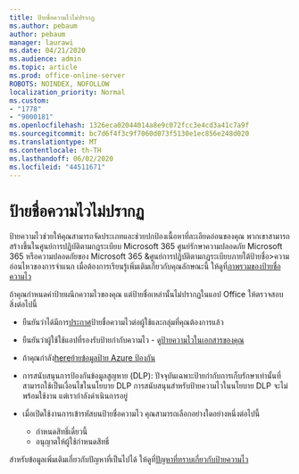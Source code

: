 ```yaml
---
title: ป้ายชื่อความไวไม่ปรากฏ
ms.author: pebaum
author: pebaum
manager: laurawi
ms.date: 04/21/2020
ms.audience: admin
ms.topic: article
ms.prod: office-online-server
ROBOTS: NOINDEX, NOFOLLOW
localization_priority: Normal
ms.custom:
- "1778"
- "9000181"
ms.openlocfilehash: 1326eca02044014a8e9c072fcc3e4cd3a41c7a9f
ms.sourcegitcommit: bc7d6f4f3c9f7060d073f5130e1ec856e248d020
ms.translationtype: MT
ms.contentlocale: th-TH
ms.lasthandoff: 06/02/2020
ms.locfileid: "44511671"
---
```

# <a name="sensitivity-labels-not-appearing"></a>ป้ายชื่อความไวไม่ปรากฏ

ป้ายความไวช่วยให้คุณสามารถจัดประเภทและช่วยปกป้องเนื้อหาที่ละเอียดอ่อนของคุณ พวกเขาสามารถสร้างขึ้นในศูนย์การปฏิบัติตามกฎระเบียบ Microsoft 365 ศูนย์รักษาความปลอดภัย Microsoft 365 หรือความปลอดภัยของ Microsoft 365 &ศูนย์การปฏิบัติตามกฎระเบียบภายใต้ป้ายชื่อ>ความอ่อนไหวของการจําแนก เมื่อต้องการเรียนรู้เพิ่มเติมเกี่ยวกับคุณลักษณะนี้ ให้ดูที่[ภาพรวมของป้ายชื่อความไว](https://docs.microsoft.com/microsoft-365/compliance/sensitivity-labels)

ถ้าคุณกําหนดค่าป้ายผนึกความไวของคุณ แต่ป้ายชื่อเหล่านั้นไม่ปรากฏในแอป Office ให้ตรวจสอบสิ่งต่อไปนี้

- ยืนยันว่าได้มีการ[ประกาศ](https://docs.microsoft.com/microsoft-365/compliance/sensitivity-labels#what-label-policies-can-do)ป้ายชื่อความไวต่อผู้ใช้และกลุ่มที่คุณต้องการแล้ว

- ยืนยันว่าผู้ใช้ใช้แอปที่รองรับป้ายกํากับความไว - ดู[ป้ายความไวในเอกสารของคุณ](https://support.office.com/article/apply-sensitivity-labels-to-your-documents-and-email-within-office-2f96e7cd-d5a4-403b-8bd7-4cc636bae0f9?#bkmk_whereavailable)

- ถ้าคุณกําลัง[here](https://docs.microsoft.com/azure/information-protection/configure-policy-migrate-labels#considerations-for-unified-labels)[ย้ายข้อมูลป้าย Azure ป้องกัน](https://docs.microsoft.com/azure/information-protection/configure-policy-migrate-labels)

- การสนับสนุนการป้องกันข้อมูลสูญหาย (DLP): ปัจจุบันเฉพาะป้ายกํากับการเก็บรักษาเท่านั้นที่สามารถใช้เป็นเงื่อนไขในนโยบาย DLP  การสนับสนุนสําหรับป้ายความไวในนโยบาย DLP จะไม่พร้อมใช้งาน แต่เรากําลังดําเนินการอยู่

- เมื่อเปิดใช้งานการเข้ารหัสบนป้ายชื่อความไว คุณสามารถเลือกอย่างใดอย่างหนึ่งต่อไปนี้
    - กําหนดสิทธิ์เดี๋ยวนี้
    - อนุญาตให้ผู้ใช้กําหนดสิทธิ์


สําหรับข้อมูลเพิ่มเติมเกี่ยวกับปัญหาที่เป็นไปได้ ให้ดูที่[ปัญหาที่ทราบเกี่ยวกับป้ายความไว](https://support.office.com/article/known-issues-with-sensitivity-labels-in-office-b169d687-2bbd-4e21-a440-7da1b2743edc)